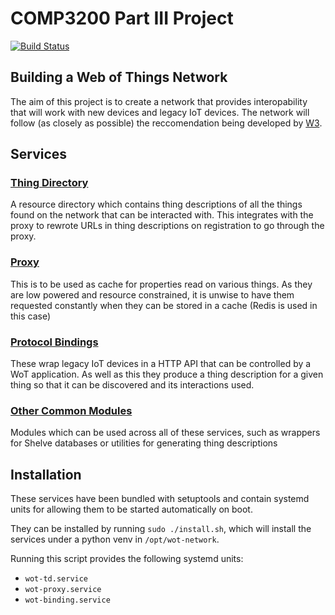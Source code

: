 # COMP3200 Part III Project
[![Build Status](https://travis-ci.com/danmharris/Part-III-Project.svg?token=4oghhh56MPM4pzayFJhw&branch=master)](https://travis-ci.com/danmharris/Part-III-Project)
## Building a Web of Things Network
The aim of this project is to create a network that provides interopability that will work with new devices and legacy IoT devices. The network will follow (as closely as possible) the reccomendation being developed by [W3](https://www.w3.org/WoT/WG/).

## Services
### [Thing Directory](src/thing_directory/)
A resource directory which contains thing descriptions of all the things found on the network that can be interacted with. This integrates with the proxy to rewrote URLs in thing descriptions on registration to go through the proxy.

### [Proxy](src/proxy/)
This is to be used as cache for properties read on various things. As they are low powered and resource constrained, it is unwise to have them requested constantly when they can be stored in a cache (Redis is used in this case)

### [Protocol Bindings](src/binding/)
These wrap legacy IoT devices in a HTTP API that can be controlled by a WoT application. As well as this they produce a thing description for a given thing so that it can be discovered and its interactions used.

### [Other Common Modules](src/common/)
Modules which can be used across all of these services, such as wrappers for Shelve databases or utilities for generating thing descriptions

## Installation
These services have been bundled with setuptools and contain systemd units for allowing them to be started automatically on boot.

They can be installed by running `sudo ./install.sh`, which will install the services under a python venv in `/opt/wot-network`.

Running this script provides the following systemd units:
* `wot-td.service`
* `wot-proxy.service`
* `wot-binding.service`
